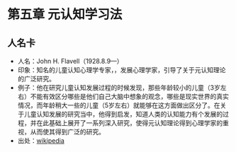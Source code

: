 # 第五章 元认知学习法

## 人名卡

* 人名：John H. Flavell（1928.8.9—）
* 印象：知名的儿童认知心理学专家，，发展心理学家，引导了关于元认知理论的广泛研究。
* 例子：他在研究儿童认知发展过程的时候发现，那些年龄较小的儿童（3岁左右）不能有效区分哪些是他们自己大脑中想象的观念，哪些是现实世界的真实情况，而年龄稍大一些的儿童（5岁左右）就能够在这方面做出区分了。在关于儿童认知发展的研究当中，他得到启发，知道人类的认知能力有个发展的过程，并在此基础上展开了一系列深入研究，使得元认知理论得到心理学家的重视，从而使其得到广泛的研究。
* 出处：[wikipedia](https://en.wikipedia.org/wiki/John_H._Flavell)


